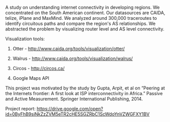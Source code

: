 A study on understanding internet connectivity in developing regions. We concentrated on the South American continent. Our datasources are CAIDA, telize, iPlane and MaxMind. We analyzed around 300,000 traceroutes to identify circuitous paths and compare the region's AS relationships. We abstracted the problem by visualizing router level and AS level connectivity.

Visualization tools:
1. Otter - http://www.caida.org/tools/visualization/otter/

2. Walrus - http://www.caida.org/tools/visualization/walrus/

3. Circos - http://circos.ca/

4. Google Maps API

This project was motivated by the study by Gupta, Arpit, et al on ”Peering at the Internets frontier: A first look at ISP interconnectivity in Africa.” Passive and Active Measurement. Springer International Publishing, 2014.

Project report: https://drive.google.com/open?id=0ByFhB9siNkZzZVM5eTR2cHE5SGZRbC1ScWdoYnVZWGFXY1BV
